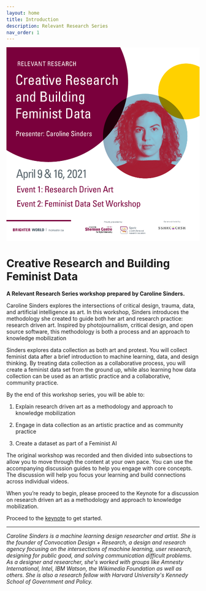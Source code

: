 ```yaml
---
layout: home
title: Introduction
description: Relevant Research Series
nav_order: 1
---
```


<!-- Edit the content below for the workshop in question. Once you're ready to publish, remove the comment characters e.g. "<!--" at the start and end -->

<img src="assets/img/CAROLINE-RelevantResearchSocialMedia.png" alt="Workshop Title Slide" width="720">

# Creative Research and Building Feminist Data
**A Relevant Research Series workshop prepared by Caroline Sinders.**

Caroline Sinders explores the intersections of critical design, trauma, data, and artificial intelligence as art. In this workshop, Sinders introduces the methodology she created to guide both her art and research practice: research driven art. Inspired by photojournalism, critical design, and open source software, this methodology is both a process and an approach to knowledge mobilization  

Sinders explores data collection as both art and protest. You will collect feminist data after a brief introduction to machine learning, data, and design thinking. By treating data collection as a collaborative process, you will create a feminist data set from the ground up, while also learning how data collection can be used as an artistic practice and a collaborative, community practice.   

By the end of this workshop series, you will be able to:  

1. Explain research driven art as a methodology and approach to knowledge mobilization

2. Engage in data collection as an artistic practice and as community practice

3. Create a dataset as part of a Feminist AI

The original workshop was recorded and then divided into subsections to allow you to move through the content at your own pace. You can use the accompanying discussion guides to help you engage with core concepts. The discussion will help you focus your learning and build connections across individual videos.  

When you’re ready to begin, please proceed to the Keynote for a discussion on research driven art as a methodology and approach to knowledge mobilization.  

Proceed to the [keynote](keynote) to get started.

___
*Caroline Sinders is a machine learning design researcher and artist. She is the founder of Convocation Design + Research, a design and research agency focusing on the intersections of machine learning, user research, designing for public good, and solving communication difficult problems. As a designer and researcher, she's worked with groups like Amnesty International, Intel, IBM Watson, the Wikimedia Foundation as well as others. She is also a research fellow with Harvard University's Kennedy School of Government and Policy.*

